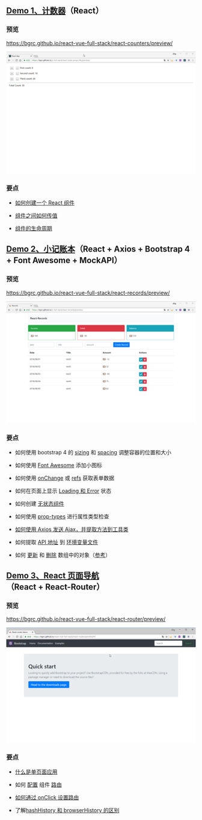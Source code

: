 ## [Demo 1、计数器](./react-counters)（React）

### 预览

https://bgrc.github.io/react-vue-full-stack/react-counters/preview/

<p align='center'>
<img src='./images/counter.gif'>
</p>

### 要点

- [如何创建一个 React 组件](https://bgrc.fun/posts/react2/#%E5%A6%82%E4%BD%95%E6%B7%BB%E5%8A%A0%E4%B8%80%E4%B8%AA-React-%E7%BB%84%E4%BB%B6)

- [组件之间如何传值](https://bgrc.fun/posts/react2/#React-%E7%BB%84%E4%BB%B6%E4%B9%8B%E9%97%B4%E5%A6%82%E4%BD%95%E4%BC%A0%E9%80%92%E6%95%B0%E6%8D%AE)

- [组件的生命周期](https://bgrc.fun/posts/react2/#React-%E7%BB%84%E4%BB%B6%E7%9A%84%E7%94%9F%E5%91%BD%E5%91%A8%E6%9C%9F)

## [Demo 2、小记账本](./react-records)（React + Axios + Bootstrap 4 + Font Awesome + MockAPI）

### 预览

https://bgrc.github.io/react-vue-full-stack/react-records/preview/

<p align='center'>
<img src='./images/records.gif'>
</p>

### 要点

- 如何使用 bootstrap 4 的 [sizing](https://getbootstrap.com/docs/4.0/utilities/sizing/) 和 [spacing](https://getbootstrap.com/docs/4.0/utilities/spacing/) 调整容器的位置和大小

- 如何使用 [Font Awesome](./react-records/src/utils/Icons.md) 添加小图标

- 如何使用 [onChange](./react-records/src/components/RecordForm.js#L16-L24) 或 [refs](./react-records/src/components/RecordTable.js#L22-L26) 获取表单数据

- 如何在页面上显示 [Loading 和 Error](./react-records/src/components/Records.js#L93-L107) 状态

- 如何创建 [无状态组件](./react-records/src/components/AmountBox.js#L1-L18)

- 如何使用 [prop-types](./react-records/src/components/RecordTable.js#L109-L114) 进行属性类型检查

- [如何使用 Axios 发送 Ajax，并提取方法到工具类](./react-records/src/utils/RecordsAPI.js#L1-L15)

- 如何提取 [API 地址](./react-records/src/utils/RecordsAPI.js#L3) 到 [环境变量文件](./react-records/.env#L1)

- 如何 [更新](/react-records/src/components/Records.js#L39-L57) 和 [删除](./react-records/src/components/Records.js#L59-L66) 数组中的对象（[参考](https://redux.js.org/recipes/structuringreducers/immutableupdatepatterns#updating-an-item-in-an-array)）

## [Demo 3、React 页面导航](./react-records)（React + React-Router）

### 预览

https://bgrc.github.io/react-vue-full-stack/react-router/preview/

<p align='center'>
<img src='./images/react-router.gif'>
</p>

### 要点

- [什么是单页面应用](./react-router/README.md)

- 如何 [配置](./react-router/src/App.js#L12-L19) 组件 [路由](./react-router/src/components/Navbar.js#L17)

- [如何通过 onClick 设置路由](./react-router/src/pages/Documentation.js#L5-L8)

- 了解[hashHistory 和 browserHistory 的区别](https://github.com/LoeiFy/Recordum/issues/15)